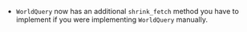 - `WorldQuery` now has an additional `shrink_fetch` method you have to implement if you were implementing `WorldQuery` manually.
